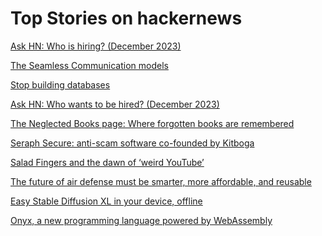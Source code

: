 # Top Stories on hackernews <br />
[Ask HN: Who is hiring? (December 2023)]()

[The Seamless Communication models](https://ai.meta.com/research/seamless-communication/)

[Stop building databases](https://sqlsync.dev/posts/stop-building-databases/)

[Ask HN: Who wants to be hired? (December 2023)]()

[The Neglected Books page: Where forgotten books are remembered](https://neglectedbooks.com/)

[Seraph Secure: anti-scam software co-founded by Kitboga](https://www.seraphsecure.com/)

[Salad Fingers and the dawn of ‘weird YouTube’](https://theconversation.com/salad-fingers-wasnt-just-strange-it-was-art-heres-how-its-still-influencing-the-weird-part-of-youtube-2-decades-on-216911)

[The future of air defense must be smarter, more affordable, and reusable](https://www.anduril.com/article/the-future-of-air-defense/)

[Easy Stable Diffusion XL in your device, offline](https://noiselith.com/)

[Onyx, a new programming language powered by WebAssembly](https://wasmer.io/posts/onyxlang-powered-by-wasmer)
